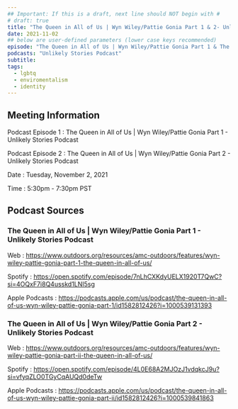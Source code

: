 ```yaml
---
## Important: If this is a draft, next line should NOT begin with #
# draft: true
title: "The Queen in All of Us | Wyn Wiley/Pattie Gonia Part 1 & 2- Unlikely Stories Podcast"
date: 2021-11-02
## below are user-defined parameters (lower case keys recommended)
episode: "The Queen in All of Us | Wyn Wiley/Pattie Gonia Part 1 & The Queen in All of Us | Wyn Wiley/Pattie Gonia Part 2"
podcasts: "Unlikely Stories Podcast"
subtitle:
tags:
  - lgbtq
  - enviromentalism
  - identity
---
```


## Meeting Information

Podcast Episode 1
:   The Queen in All of Us | Wyn Wiley/Pattie Gonia Part 1 - Unlikely Stories Podcast

Podcast Episode 2
:   The Queen in All of Us | Wyn Wiley/Pattie Gonia Part 2 - Unlikely Stories Podcast

Date
:   Tuesday, November 2, 2021

Time
:   5:30pm - 7:30pm PST

## Podcast Sources

### The Queen in All of Us | Wyn Wiley/Pattie Gonia Part 1 - Unlikely Stories Podcast

Web
:   https://www.outdoors.org/resources/amc-outdoors/features/wyn-wiley-pattie-gonia-part-1-the-queen-in-all-of-us/

Spotify
:   https://open.spotify.com/episode/7nLhCXKdyUELX1920T7QwC?si=4OQxF7i8Q4usskd1LNI5sg

Apple Podcasts
:   https://podcasts.apple.com/us/podcast/the-queen-in-all-of-us-wyn-wiley-pattie-gonia-part-1/id1582812426?i=1000539131393

### The Queen in All of Us | Wyn Wiley/Pattie Gonia Part 2 - Unlikely Stories Podcast

Web
:   https://www.outdoors.org/resources/amc-outdoors/features/wyn-wiley-pattie-gonia-part-ii-the-queen-in-all-of-us/

Spotify
:   https://open.spotify.com/episode/4L0E68A2MJOzJ1vdqkcJ9u?si=vfyqZLO0TGyCqAUQd0deTw

Apple Podcasts
:   https://podcasts.apple.com/us/podcast/the-queen-in-all-of-us-wyn-wiley-pattie-gonia-part-ii/id1582812426?i=1000539841863
